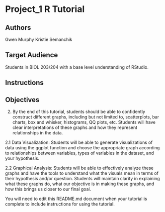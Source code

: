# Project_1 R Tutorial

## Authors

Gwen Murphy
Kristie Semanchik

## Target Audience

Students in BIOL 203/204 with a base level understanding of RStudio.

## Instructions



## Objectives
2. By the end of this tutorial, students should be able to confidently construct different graphs, including but not limited to, scatterplots, bar charts, box and whisker, histograms, QQ plots, etc. Students will have clear interpretations of these graphs and how they represent relationships in the data. 


2.1 Data Visualization: Students will be able to generate visualizations of data using the ggplot function and choose the appropriate graph according to relationships between variables, types of variables in the dataset, and your hypothesis.

2.2 Graphical Analysis: Students will be able to effectively analyze these graphs and have the tools to understand what the visuals mean in terms of their hypothesis and/or question. Students will maintain clarity in explaining what these graphs do, what our objective is in making these graphs, and how this brings us closer to our final goal. 

You will need to edit this README.md document when your tutorial is complete to include instructions for using the tutorial.